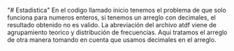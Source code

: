 "# Estadistica" 
En el codigo llamado inicio tenemos el problema de que solo funciona para numeros enteros, si tenemos un arreglo con decimales, el resultado obtenido no es valido.
La abreviación del archivo atdf viene de agrupamiento teorico y distribución de frecuencias. Aqui tratamos el arreglo de otra manera tomando en cuenta que usamos decimales en el arreglo.

